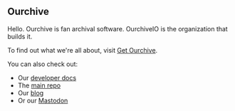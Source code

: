 ## Ourchive

Hello. Ourchive is fan archival software. OurchiveIO is the organization that builds it. 

To find out what we're all about, visit [Get Ourchive](https://getourchive.io).

You can also check out:

* Our [developer docs](https://developer.getourchive.io/)
* The [main repo](https://github.com/OurchiveIO/ourchive)
* Our [blog](https://docs.getourchive.io/tag/blog/)
* Or our [Mastodon](https://federatedfandom.net/@ourchive)

